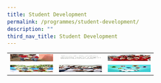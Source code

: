 ```yaml
---
title: Student Development
permalink: /programmes/student-development/
description: ""
third_nav_title: Student Development
---
```

<style>
table, th, td {
  border:0px solid black;
  border-collapse: collapse;
}
</style>

<body>

<table style="width:100%">
  
  <tr>
    <td>
<a href="/programmes/student-development/character-and-citizenship-education-cce/" target="_blank" rel="noopener noreferrer"><img src="/images/CCE-SQUAREPIC.jpeg" alt="CHARACTER & CITIZENSHIP EDUCATION (CCE)" width="100" height="17"></a>
</td>
    <td>
<a href="/programmes/student-development/sexuality-education/" target="_blank" rel="noopener noreferrer"><img src="/images/SexED-squarepic.jpeg" alt="SEXUALITY EDUCATION" width="100" height="17"></a>
</td>
		<td>
<a href="/programmes/student-development/student-leadership/" target="_blank" rel="noopener noreferrer"><img src="/images/SL-squarepic.jpeg" alt="STUDENT LEADERSHIP" width="100" height="17"></a>
</td>
</tr>
  <tr>
    <td>
<a href="/programmes/student-development/co-curricular-activities/" target="_blank" rel="noopener noreferrer"><img src="/images/cca-squarepic.jpeg" alt="CO-CURRICULAR ACTIVITIES (CCA)" width="100" height="17"></a>
</td>
    <td>
<a href="/programmes/student-development/special-programmes/" target="_blank" rel="noopener noreferrer"><img src="/images/Special_Programme-squaarepic.jpeg" alt="SPECIAL PROGRAMMES" width="100" height="17"></a>
</td>
		<td>
<a href="/programmes/student-development/applied-learning-programmes-alp" target="_blank" rel="noopener noreferrer"><img src="/images/ALP-squarepic.jpeg" alt="APPLIED LEARNING PROGRAMMES (ALP)"  width="100" height="17"></a>
</td>
  </tr>
  
</table>

</body>